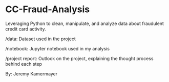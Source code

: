 # CC-Fraud-Analysis
Leveraging Python to clean, manipulate, and analyze data about fraudulent credit card activity.

/data: Dataset used in the project

/notebook: Jupyter notebook used in my analysis

/project report: Outlook on the project, explaining the thought process behind each step

By: Jeremy Kamermayer
